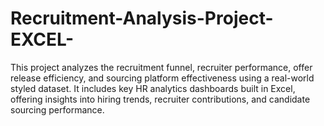 # Recruitment-Analysis-Project-EXCEL-
This project analyzes the recruitment funnel, recruiter performance, offer release efficiency, and sourcing platform effectiveness using a real-world styled dataset. It includes key HR analytics dashboards built in Excel, offering insights into hiring trends, recruiter contributions, and candidate sourcing performance.
